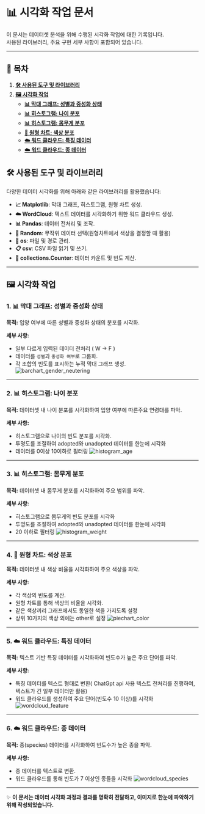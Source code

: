 # 📊 시각화 작업 문서

이 문서는 데이터셋 분석을 위해 수행된 시각화 작업에 대한 기록입니다.  
사용된 라이브러리, 주요 구현 세부 사항이 포함되어 있습니다.

---

## 📜 목차
1. [**🛠 사용된 도구 및 라이브러리**](#-사용된-도구-및-라이브러리)
2. [**🖼️ 시각화 작업**](#-시각화-작업)
   - [**📊 막대 그래프: 성별과 중성화 상태**](#1-📊-막대-그래프-성별과-중성화-상태)
   - [**📊 히스토그램: 나이 분포**](#2-📊-히스토그램-나이-분포)
   - [**📊 히스토그램: 몸무게 분포**](#3-📊-히스토그램-몸무게-분포)
   - [**🍩 원형 차트: 색상 분포**](#4-🍩-원형-차트-색상-분포)
   - [**☁️ 워드 클라우드: 특징 데이터**](#5-☁️-워드-클라우드-특징-데이터)
   - [**☁️ 워드 클라우드: 종 데이터**](#6-☁️-워드-클라우드-종-데이터)




## 🛠 사용된 도구 및 라이브러리

다양한 데이터 시각화를 위해 아래와 같은 라이브러리를 활용했습니다:

- **📈 Matplotlib**: 막대 그래프, 히스토그램, 원형 차트 생성.
- **☁️ WordCloud**: 텍스트 데이터를 시각화하기 위한 워드 클라우드 생성.
- **📊 Pandas**: 데이터 전처리 및 조작.
- **🎲 Random**: 무작위 데이터 선택(원형차트에서 색상을 결정할 때 활용)
- **📂 os**: 파일 및 경로 관리.
- **📋 csv**: CSV 파일 읽기 및 쓰기.
- **🔢 collections.Counter**: 데이터 카운트 및 빈도 계산.

---

## 🖼️ 시각화 작업

### 1. 📊 막대 그래프: 성별과 중성화 상태
**목적:** 입양 여부에 따른 성별과 중성화 상태의 분포를 시각화.

**세부 사항:**
- 일부 다르게 입력된 데이터 전처리 ( W -> F )
- 데이터를 `성별`과 `중성화 여부`로 그룹화.
- 각 조합의 빈도를 표시하는 누적 막대 그래프 생성.
![barchart_gender_neutering](https://github.com/user-attachments/assets/b3ee8bc8-b6d0-49cd-a9db-4872feeab2d5)



---

### 2. 📊 히스토그램: 나이 분포
**목적:** 데이터셋 내 나이 분포를 시각화하여 입양 여부에 따른주요 연령대를 파악.

**세부 사항:**
- 히스토그램으로 나이의 빈도 분포를 시각화.
- 투명도를 조절하여 adopted와 unadopted 데이터를 한눈에 시각화
- 데이터를 0이상 10이하로 필터링
![histogram_age](https://github.com/user-attachments/assets/310cc4ac-90fa-4d71-9478-b536e35a75e5)



---

### 3. 📊 히스토그램: 몸무게 분포
**목적:** 데이터셋 내 몸무게 분포를 시각화하여 주요 범위를 파악.

**세부 사항:**
- 히스토그램으로 몸무게의 빈도 분포를 시각화
- 투명도를 조절하여 adopted와 unadopted 데이터를 한눈에 시각화
- 20 이하로 필터링
![histogram_weight](https://github.com/user-attachments/assets/1085ce2d-e6b0-4090-aae4-14645ff24749)



---

### 4. 🍩 원형 차트: 색상 분포
**목적:** 데이터셋 내 색상 비율을 시각화하여 주요 색상을 파악.

**세부 사항:**
- 각 색상의 빈도를 계산.
- 원형 차트를 통해 색상의 비율을 시각화.
- 같은 색상끼리 그래프에서도 동일한 색을 가지도록 설정
- 상위 10가지의 색상 외에는 other로 설정
![piechart_color](https://github.com/user-attachments/assets/009e9a2f-99fc-4b46-9692-361ff0476afc)


---

### 5. ☁️ 워드 클라우드: 특징 데이터
**목적:** 텍스트 기반 특징 데이터를 시각화하여 빈도수가 높은 주요 단어를 파악.

**세부 사항:**
- 특징 데이터를 텍스트 형태로 변환( ChatGpt api 사용 텍스트 전처리를 진행하여, 텍스트가 긴 일부 데이터만 활용)
- 워드 클라우드를 생성하여 주요 단어(빈도수 10 이상)를 시각화
![wordcloud_feature](https://github.com/user-attachments/assets/e8b34aae-aeed-4f8a-aa2a-8e83533d15a1)

---

### 6. ☁️ 워드 클라우드: 종 데이터
**목적:** 종(species) 데이터를 시각화하여 빈도수가 높은 종을 파악.

**세부 사항:**
- 종 데이터를 텍스트로 변환.
- 워드 클라우드를 통해 빈도가 7 이상인 종들을 시각화
![wordcloud_species](https://github.com/user-attachments/assets/569023e8-8f4e-4bf4-819e-6605fe5a10d8)


---

✨ **이 문서는 데이터 시각화 과정과 결과를 명확히 전달하고, 이미지로 한눈에 파악하기 위해 작성되었습니다.**
